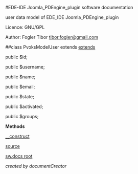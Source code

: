 #EDE-IDE Joomla_PDEngine_plugin
software documentation



user data model of EDE_IDE Joomla_PDEngine_plugin

Licence: GNU/GPL

Author: Fogler Tibor tibor.fogler@gmail.com

##class PvoksModelUser extends [extends](extends.md)

public $id;

public $username;

public $name;

public $email;

public $state;

public $activated;

public $groups;


**Methods**

[__construct](items/PvoksModelUser___construct.md)



[source](../../site/models/userModel.php)

[sw.docs root](./)

*created by documentCreator*

